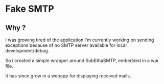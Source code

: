 # Fake SMTP

## Why ?

I was growing tired of the application i'm currently working on sending exceptions because of no SMTP server available for local development/debug.

So i created a simple wrapper around SubEthaSMTP, embedded in a war file.

It has since grow in a webapp for displaying received mails.
